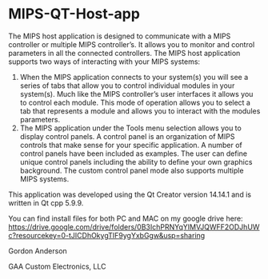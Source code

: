 # MIPS-QT-Host-app

The MIPS host application is designed to communicate with a MIPS controller or
multiple MIPS controller’s. It allows you to monitor and control parameters in
all the connected controllers. The MIPS host application supports two ways of
interacting with your MIPS systems:
   1)	When the MIPS application connects to your system(s) you will see a
        series of tabs that allow you to control individual modules in your
        system(s).  Much like the MIPS controller’s user interfaces it allows
        you to control each module. This mode of operation allows you to select
        a tab that represents a module and allows you to interact with the
        modules parameters.
   2)	The MIPS application under the Tools menu selection allows you to display
        control panels. A control panel is an organization of MIPS controls that
        make sense for your specific application. A number of control panels have
        been included as examples. The user can define unique control panels
        including the ability to define your own graphics background. The custom
        control panel mode also supports multiple MIPS systems.

This application was developed using the Qt Creator version 14.14.1 and is written
in Qt cpp 5.9.9.

You can find install files for both PC and MAC on my google drive here: 
https://drive.google.com/drive/folders/0B3IchPRNYqYIMVJQWFF2ODJhUWc?resourcekey=0-tJICDhOkygTIF9ygYxbGgw&usp=sharing

Gordon Anderson

GAA Custom Electronics, LLC
